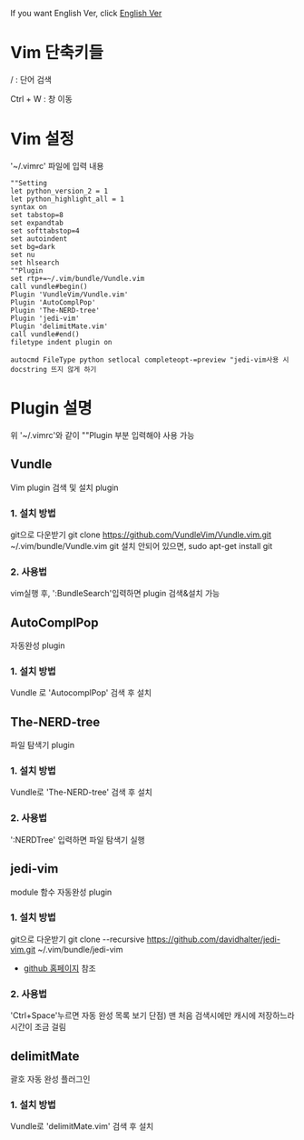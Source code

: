 
If you want English Ver, click [English Ver]()
# Vim 단축키들
/ : 단어 검색

Ctrl + W : 창 이동
# Vim 설정
'~/.vimrc' 파일에 입력 내용

	""Setting
	let python_version_2 = 1
	let python_highlight_all = 1
	syntax on
	set tabstop=8
	set expandtab
	set softtabstop=4
	set autoindent
	set bg=dark
	set nu
	set hlsearch
	""Plugin
	set rtp+=~/.vim/bundle/Vundle.vim
	call vundle#begin()
	Plugin 'VundleVim/Vundle.vim'
	Plugin 'AutoComplPop'
	Plugin 'The-NERD-tree'
	Plugin 'jedi-vim'
	Plugin 'delimitMate.vim'
	call vundle#end()
	filetype indent plugin on

	autocmd FileType python setlocal completeopt-=preview "jedi-vim사용 시 docstring 뜨지 않게 하기

# Plugin 설명
위 '~/.vimrc'와 같이 ""Plugin 부분 입력해야 사용 가능
## Vundle
Vim plugin 검색 및 설치 plugin
### 1. 설치 방법
git으로 다운받기
	git clone https://github.com/VundleVim/Vundle.vim.git ~/.vim/bundle/Vundle.vim
git 설치 안되어 있으면,
	sudo apt-get install git
### 2. 사용법
vim실행 후, ':BundleSearch'입력하면 plugin 검색&설치 가능

## AutoComplPop
자동완성 plugin
### 1. 설치 방법
Vundle 로 'AutocomplPop' 검색 후 설치

## The-NERD-tree
파일 탐색기 plugin
### 1. 설치 방법
Vundle로 'The-NERD-tree' 검색 후 설치
### 2. 사용법
':NERDTree' 입력하면 파일 탐색기 실행

## jedi-vim
module 함수 자동완성 plugin
### 1. 설치 방법
git으로 다운받기
	git clone --recursive https://github.com/davidhalter/jedi-vim.git ~/.vim/bundle/jedi-vim
* [github 홈페이지](https://github.com/davidhalter/jedi-vim) 참조
### 2. 사용법
'Ctrl+Space'누르면 자동 완성 목록 보기
단점) 맨 처음 검색시에만 캐시에 저장하느라 시간이 조금 걸림

## delimitMate
괄호 자동 완성 플러그인
### 1. 설치 방법
Vundle로 'delimitMate.vim' 검색 후 설치
